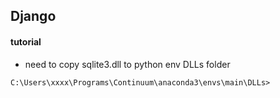 ## Django

#### tutorial


* need to copy sqlite3.dll to python env DLLs folder

```
C:\Users\xxxx\Programs\Continuum\anaconda3\envs\main\DLLs>
```